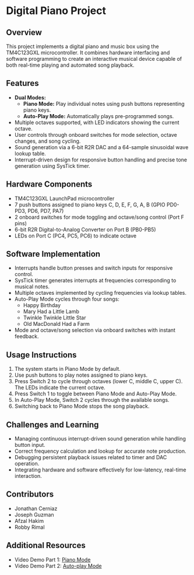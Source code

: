 # Digital Piano Project

## Overview
This project implements a digital piano and music box using the TM4C123GXL microcontroller. It combines hardware interfacing and software programming to create an interactive musical device capable of both real-time playing and automated song playback.

## Features
- **Dual Modes:**
  - **Piano Mode:** Play individual notes using push buttons representing piano keys.
  - **Auto-Play Mode:** Automatically plays pre-programmed songs.
- Multiple octaves supported, with LED indicators showing the current octave.
- User controls through onboard switches for mode selection, octave changes, and song cycling.
- Sound generation via a 6-bit R2R DAC and a 64-sample sinusoidal wave lookup table.
- Interrupt-driven design for responsive button handling and precise tone generation using SysTick timer.

## Hardware Components
- TM4C123GXL LaunchPad microcontroller
- 7 push buttons assigned to piano keys C, D, E, F, G, A, B (GPIO PD0-PD3, PD6, PD7, PA7)
- 2 onboard switches for mode toggling and octave/song control (Port F pins)
- 6-bit R2R Digital-to-Analog Converter on Port B (PB0-PB5)
- LEDs on Port C (PC4, PC5, PC6) to indicate octave

## Software Implementation
- Interrupts handle button presses and switch inputs for responsive control.
- SysTick timer generates interrupts at frequencies corresponding to musical notes.
- Multiple octaves implemented by cycling frequencies via lookup tables.
- Auto-Play Mode cycles through four songs:  
  - Happy Birthday  
  - Mary Had a Little Lamb  
  - Twinkle Twinkle Little Star  
  - Old MacDonald Had a Farm  
- Mode and octave/song selection via onboard switches with instant feedback.

## Usage Instructions
1. The system starts in Piano Mode by default.
2. Use push buttons to play notes assigned to piano keys.
3. Press Switch 2 to cycle through octaves (lower C, middle C, upper C). The LEDs indicate the current octave.
4. Press Switch 1 to toggle between Piano Mode and Auto-Play Mode.
5. In Auto-Play Mode, Switch 2 cycles through the available songs.
6. Switching back to Piano Mode stops the song playback.

## Challenges and Learning
- Managing continuous interrupt-driven sound generation while handling button input.
- Correct frequency calculation and lookup for accurate note production.
- Debugging persistent playback issues related to timer and DAC operation.
- Integrating hardware and software effectively for low-latency, real-time interaction.

## Contributors
- Jonathan Cerniaz
- Joseph Guzman
- Afzal Hakim
- Robby Rimal

## Additional Resources
- Video Demo Part 1: [Piano Mode](https://youtu.be/3dvjHsgGwOY?si=kcwwNqtOgqd1O8aQ)
- Video Demo Part 2: [Auto-play Mode](https://youtu.be/tiB4Bh9VPfI?si=ziyWDXIvTepv9o5N)


